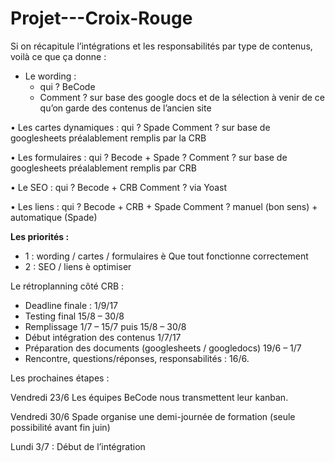 # Projet---Croix-Rouge

Si on récapitule l’intégrations et les responsabilités par type de contenus, voilà ce que ça donne :

- Le wording :
  - qui ? BeCode
  - Comment ? sur base des google docs et de la sélection à venir de ce qu’on garde des contenus de l’ancien site

• Les cartes dynamiques :
qui ? Spade
Comment ? sur base de googlesheets préalablement remplis par la CRB

• Les formulaires :
qui ? Becode + Spade ?
Comment ? sur base de googlesheets préalablement remplis par CRB

• Le SEO :
qui ? Becode + CRB
Comment ? via Yoast

• Les liens :
qui ? Becode + CRB + Spade
Comment ? manuel (bon sens) + automatique (Spade)

**Les priorités :**
* 1 : wording / cartes / formulaires è Que tout fonctionne correctement
* 2 : SEO / liens è optimiser

Le rétroplanning côté CRB :
* Deadline finale : 1/9/17
* Testing final 15/8 – 30/8
* Remplissage 1/7 – 15/7 puis 15/8 – 30/8
* Début intégration des contenus 1/7/17
* Préparation des documents (googlesheets / googledocs) 19/6 – 1/7
* Rencontre, questions/réponses, responsabilités : 16/6.

Les prochaines étapes :

Vendredi 23/6 Les équipes BeCode nous transmettent leur kanban.

Vendredi 30/6 Spade organise une demi-journée de formation (seule possibilité avant fin juin)

Lundi 3/7 : Début de l’intégration

